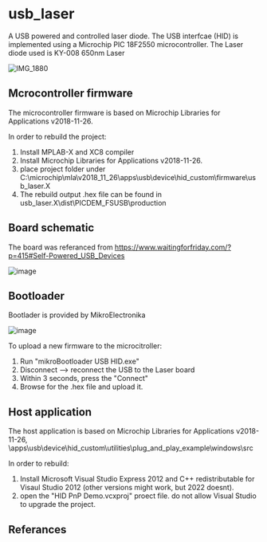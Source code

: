 # usb_laser
A USB powered and controlled laser diode. The USB interfcae (HID) is implemented using a Microchip PIC 18F2550 microcontroller.
The Laser diode used is KY-008 650nm Laser


![IMG_1880](https://user-images.githubusercontent.com/22654190/182002676-d2c6d1a1-d9a4-45ae-b38a-53bbb1d81dcd.jpg)

## Mcrocontroller firmware
The microcontroller firmware is based on Microchip Libraries for Applications v2018-11-26. 

In order to rebuild the project:
1. Install MPLAB-X and XC8 compiler
2. Install Microchip Libraries for Applications v2018-11-26.
3. place project folder under C:\microchip\mla\v2018_11_26\apps\usb\device\hid_custom\firmware\usb_laser.X
4. The rebuild output .hex file can be found in usb_laser.X\dist\PICDEM_FSUSB\production 

## Board schematic
The board was referanced from https://www.waitingforfriday.com/?p=415#Self-Powered_USB_Devices

![image](https://user-images.githubusercontent.com/22654190/182003204-159ad5cf-de81-443c-8107-c73c41814a5e.png)


## Bootloader
Bootlader is provided by MikroElectronika

![image](https://user-images.githubusercontent.com/22654190/182003121-57ccac03-e5a2-4df0-92e1-d9b438b4d895.png)

To upload a new firmware to the microcitroller:
1. Run "mikroBootloader USB HID.exe"
2. Disconnect --> reconnect the USB to the Laser board
3. Within 3 seconds, press the "Connect"
4. Browse for the .hex file and upload it. 


## Host application
The host application is based on Microchip Libraries for Applications v2018-11-26, \apps\usb\device\hid_custom\utilities\plug_and_play_example\windows\src

In order to rebuild:
1. Install Microsoft Visual Studio Express 2012 and C++ redistributable for Visaul Studio 2012 (other versions might work, but 2022 doesnt).
2. open the "HID PnP Demo.vcxproj" proect file. do not allow Visual Studio to upgrade the project. 


## Referances
